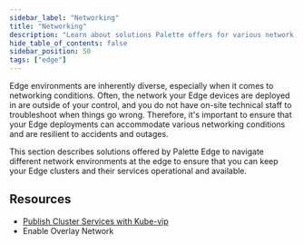 ```yaml
---
sidebar_label: "Networking"
title: "Networking"
description: "Learn about solutions Palette offers for various network environments during Edge deployment."
hide_table_of_contents: false
sidebar_position: 50
tags: ["edge"]
---
```


Edge environments are inherently diverse, especially when it comes to networking conditions. Often, the network your Edge devices are deployed in are outside of your control, and you do not have on-site technical staff to troubleshoot when things go wrong. Therefore, it's important to ensure that your Edge deployments can accommodate various networking conditions and are resilient to accidents and outages. 

This section describes solutions offered by Palette Edge to navigate different network environments at the edge to ensure that you can keep your Edge clusters and their services operational and available.

## Resources

- [Publish Cluster Services with Kube-vip](kubevip.md)
- Enable Overlay Network